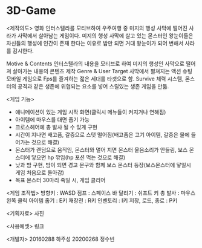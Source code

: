 # 3D-Game

<제작의도>
영화 인터스텔라를 모티브하여 우주여행 중 미지의 행성 사막에 떨어진 사라가 사막에서 살아남는 게임이다.
미지의 행성 사막에 살고 있는 몬스터인 왕눈이들은 자신들의 행성에 인간이 존재 한다는 이유로 밤만 되면 거대 왕눈이가 되어 변해서 사라를 감시한다.

Motive & Contents
인터스텔라의 내용을 모티브로 하여 
미지의 행성인 사막으로 떨어져 살아가는 내용의 콘텐츠 제작
Genre & User Target
사막에서 펼쳐지는 액션 슈팅 모바일 게임으로 
Fps를 즐겨하는 젋은 세대를 타겟으로 함.
Survive
체력 시스템, 몬스터의 공격과 같은 생존에 위협되는 
요소를 넣어 스릴있는 생존 게임을 만듦.

<게임 기능>
- 애니메이션이 있는 게임 시작 화면(클릭시 메뉴들이 커지거나 연해짐)
- 아이템에 마우스를 대면 줍기 가능
- 크로스헤어에 총 발사 될 수 있게 구현
- 시간이 지나면 배고픔, 갈증으로 스탯 떨어짐(배고픔은 고기 아이템, 갈증은 물에 들어가는 것으로 해결)
- 몬스터가 랜덤으로 움직임, 몬스터와 멀어 지면 몬스터 울음소리가 안들림, 보스 몬스터에 닿으면 hp 깎임(hp 포션 먹는 것으로 해결)
- 낮과 밤 구현, 밤이 되면 경고 문구와 함께 보스 몬스터 등장(보스몬스터에 닿일시 게임 처음으로 돌아감)
- 목표 몬스터 30마리 죽일 시, 게임 클리어

<게임 조작법>
방향키 : WASD
점프 : 스페이스 바
달리기 : 쉬프트 키
총 발사 : 마우스 왼쪽 클릭
아이템 줍기 : E키
재장전 : R키
인벤토리 : I키
저장, 로드, 종료 : P키

<기획자료>
사진

<사용에셋>
링크

<개발자>
20160288 하주성
20200268 정수빈

